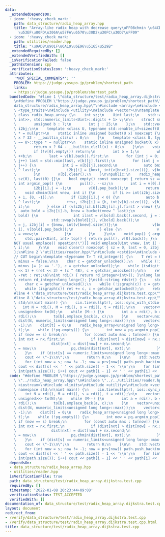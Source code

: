 ```yaml
---
data:
  _extendedDependsOn:
  - icon: ':heavy_check_mark:'
    path: data_structure/radix_heap_array.hpp
    title: "Array-like radix heap with decrease query\uFF08chmin \u64CD\u4F5C\u304C\
      \u53EF\u80FD\u306A\u57FA\u6570\u30D2\u30FC\u30D7\uFF09"
  - icon: ':heavy_check_mark:'
    path: utilities/reader.hpp
    title: "\u9AD8\u901F\u6A19\u6E96\u5165\u529B"
  _extendedRequiredBy: []
  _extendedVerifiedWith: []
  _isVerificationFailed: false
  _pathExtension: cpp
  _verificationStatusIcon: ':heavy_check_mark:'
  attributes:
    '*NOT_SPECIAL_COMMENTS*': ''
    PROBLEM: https://judge.yosupo.jp/problem/shortest_path
    links:
    - https://judge.yosupo.jp/problem/shortest_path
  bundledCode: "#line 1 \"data_structure/test/radix_heap_array.dijkstra.test.cpp\"\
    \n#define PROBLEM \"https://judge.yosupo.jp/problem/shortest_path\"\n#line 2 \"\
    data_structure/radix_heap_array.hpp\"\n#include <array>\n#include <limits>\n#include\
    \ <type_traits>\n#include <utility>\n#include <vector>\n\ntemplate <class Uint>\
    \ class radix_heap_array {\n    int sz;\n    Uint last;\n    std::array<std::vector<std::pair<Uint,\
    \ int>>, std::numeric_limits<Uint>::digits + 1> v;\n\n    struct smallpii {\n\
    \        unsigned b : 7;\n        int j : 25;\n    };\n    std::vector<smallpii>\
    \ i2bj;\n\n    template <class U, typename std::enable_if<sizeof(U) == 4>::type\
    \ * = nullptr>\n    static inline unsigned bucket(U x) noexcept {\n        return\
    \ x ? 32 - __builtin_clz(x) : 0;\n    }\n    template <class U, typename std::enable_if<sizeof(U)\
    \ == 8>::type * = nullptr>\n    static inline unsigned bucket(U x) noexcept {\n\
    \        return x ? 64 - __builtin_clzll(x) : 0;\n    }\n\n    void pull() {\n\
    \        if (!v[0].empty()) return;\n        int b = 1;\n        while (v[b].empty())\
    \ ++b;\n        last = v[b].back().first;\n        for (int j = 0; j < int(v[b].size());\
    \ j++) last = std::min(last, v[b][j].first);\n        for (int j = 0; j < int(v[b].size());\
    \ j++) {\n            int i = v[b][j].second;\n            auto bnxt = bucket(v[b][j].first\
    \ ^ last);\n            i2bj[i] = {bnxt, int(v[bnxt].size())}, v[bnxt].emplace_back(std::move(v[b][j]));\n\
    \        }\n        v[b].clear();\n    }\n\npublic:\n    radix_heap_array() :\
    \ sz(0), last(0) {}\n    bool empty() const noexcept { return sz == 0; }\n   \
    \ int argmin_pop() {\n        pull(), --sz;\n        int i = v[0].back().second;\n\
    \        i2bj[i].j = -1;\n        v[0].pop_back();\n        return i;\n    }\n\
    \    void chmin(Uint vnew, int i) {\n        if (i >= int(i2bj.size())) i2bj.resize(i\
    \ + 1, {0, -1});\n        if (i2bj[i].j < 0) {\n            auto b = bucket(vnew\
    \ ^ last);\n            ++sz, i2bj[i] = {b, int(v[b].size())}, v[b].emplace_back(vnew,\
    \ i);\n        } else if (v[i2bj[i].b][i2bj[i].j].first > vnew) {\n          \
    \  auto bold = i2bj[i].b, bnew = bucket(vnew ^ last);\n            if (bnew <\
    \ bold) {\n                int ilast = v[bold].back().second, j = i2bj[i].j;\n\
    \                std::swap(v[bold][j], v[bold].back());\n                i2bj[ilast].j\
    \ = j, i2bj[i] = {bnew, int(v[bnew].size())};\n                v[bnew].emplace_back(vnew,\
    \ i), v[bold].pop_back();\n            } else {\n                v[bold][i2bj[i].j].first\
    \ = vnew;\n            }\n        }\n    }\n\n    void pop() { argmin_pop(); }\n\
    \    std::pair<Uint, int> top() { return pull(), v[0].back(); }\n    [[deprecated(\"\
    NOT usual emplace() opeation!\")]] void emplace(Uint vnew, int i) {\n        chmin(vnew,\
    \ i);\n    }\n\n    void clear() noexcept { sz = 0, last = 0, i2bj.clear(); }\n\
    };\n#line 2 \"utilities/reader.hpp\"\n#include <cstdio>\n#include <string>\n\n\
    // CUT begin\ntemplate <typename T> T rd_integer() {\n    T ret = 0;\n    bool\
    \ minus = false;\n\n    char c = getchar_unlocked();\n    while (!isdigit(c))\
    \ minus |= (c == '-'), c = getchar_unlocked();\n    while (isdigit(c)) ret = (ret\
    \ << 1) + (ret << 3) + (c ^ 48), c = getchar_unlocked();\n\n    return minus ?\
    \ -ret : ret;\n}\nint rdi() { return rd_integer<int>(); }\nlong long rdll() {\
    \ return rd_integer<long long>(); }\nstd::string rdstr() {\n    std::string ret;\n\
    \    char c = getchar_unlocked();\n    while (!isgraph(c)) c = getchar_unlocked();\n\
    \    while (isgraph(c)) ret += c, c = getchar_unlocked();\n    return ret;\n}\n\
    #line 4 \"data_structure/test/radix_heap_array.dijkstra.test.cpp\"\n#include <iostream>\n\
    #line 8 \"data_structure/test/radix_heap_array.dijkstra.test.cpp\"\nusing namespace\
    \ std;\n\nint main() {\n    cin.tie(nullptr), ios::sync_with_stdio(false);\n \
    \   int N = rdi(), M = rdi(), s = rdi(), t = rdi();\n\n    vector<vector<pair<int,\
    \ unsigned>>> to(N);\n    while (M--) {\n        int a = rdi(), b = rdi(), c =\
    \ rdi();\n        to[b].emplace_back(a, c);\n    }\n    vector<unsigned long long>\
    \ dist(N, numeric_limits<unsigned long long>::max());\n    vector<int> prv(N,\
    \ -1);\n    dist[t] = 0;\n    radix_heap_array<unsigned long long> pq;\n    pq.chmin(0,\
    \ t);\n    while (!pq.empty()) {\n        int now = pq.argmin_pop();\n       \
    \ if (now == s) break;\n        for (const auto &nx : to[now]) {\n           \
    \ int nxt = nx.first;\n            if (dist[nxt] > dist[now] + nx.second) {\n\
    \                dist[nxt] = dist[now] + nx.second;\n                prv[nxt]\
    \ = now;\n                pq.chmin(dist[nxt], nxt);\n            }\n        }\n\
    \    }\n    if (dist[s] == numeric_limits<unsigned long long>::max()) {\n    \
    \    cout << \"-1\\n\";\n        return 0;\n    }\n\n    std::vector<int> path;\n\
    \    for (int now = s; now != -1; now = prv[now]) path.push_back(now);\n\n   \
    \ cout << dist[s] << ' ' << path.size() - 1 << '\\n';\n    for (int i = 1; i <\
    \ int(path.size()); i++) cout << path[i - 1] << ' ' << path[i] << '\\n';\n}\n"
  code: "#define PROBLEM \"https://judge.yosupo.jp/problem/shortest_path\"\n#include\
    \ \"../radix_heap_array.hpp\"\n#include \"../../utilities/reader.hpp\"\n#include\
    \ <iostream>\n#include <limits>\n#include <utility>\n#include <vector>\nusing\
    \ namespace std;\n\nint main() {\n    cin.tie(nullptr), ios::sync_with_stdio(false);\n\
    \    int N = rdi(), M = rdi(), s = rdi(), t = rdi();\n\n    vector<vector<pair<int,\
    \ unsigned>>> to(N);\n    while (M--) {\n        int a = rdi(), b = rdi(), c =\
    \ rdi();\n        to[b].emplace_back(a, c);\n    }\n    vector<unsigned long long>\
    \ dist(N, numeric_limits<unsigned long long>::max());\n    vector<int> prv(N,\
    \ -1);\n    dist[t] = 0;\n    radix_heap_array<unsigned long long> pq;\n    pq.chmin(0,\
    \ t);\n    while (!pq.empty()) {\n        int now = pq.argmin_pop();\n       \
    \ if (now == s) break;\n        for (const auto &nx : to[now]) {\n           \
    \ int nxt = nx.first;\n            if (dist[nxt] > dist[now] + nx.second) {\n\
    \                dist[nxt] = dist[now] + nx.second;\n                prv[nxt]\
    \ = now;\n                pq.chmin(dist[nxt], nxt);\n            }\n        }\n\
    \    }\n    if (dist[s] == numeric_limits<unsigned long long>::max()) {\n    \
    \    cout << \"-1\\n\";\n        return 0;\n    }\n\n    std::vector<int> path;\n\
    \    for (int now = s; now != -1; now = prv[now]) path.push_back(now);\n\n   \
    \ cout << dist[s] << ' ' << path.size() - 1 << '\\n';\n    for (int i = 1; i <\
    \ int(path.size()); i++) cout << path[i - 1] << ' ' << path[i] << '\\n';\n}\n"
  dependsOn:
  - data_structure/radix_heap_array.hpp
  - utilities/reader.hpp
  isVerificationFile: true
  path: data_structure/test/radix_heap_array.dijkstra.test.cpp
  requiredBy: []
  timestamp: '2022-01-08 20:23:44+09:00'
  verificationStatus: TEST_ACCEPTED
  verifiedWith: []
documentation_of: data_structure/test/radix_heap_array.dijkstra.test.cpp
layout: document
redirect_from:
- /verify/data_structure/test/radix_heap_array.dijkstra.test.cpp
- /verify/data_structure/test/radix_heap_array.dijkstra.test.cpp.html
title: data_structure/test/radix_heap_array.dijkstra.test.cpp
---
```

